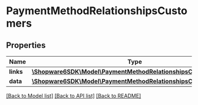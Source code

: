 # PaymentMethodRelationshipsCustomers

## Properties
Name | Type | Description | Notes
------------ | ------------- | ------------- | -------------
**links** | [**\Shopware6SDK\Model\PaymentMethodRelationshipsCustomersLinks**](PaymentMethodRelationshipsCustomersLinks.md) |  | [optional] 
**data** | [**\Shopware6SDK\Model\PaymentMethodRelationshipsCustomersData[]**](PaymentMethodRelationshipsCustomersData.md) |  | [optional] 

[[Back to Model list]](../../README.md#documentation-for-models) [[Back to API list]](../../README.md#documentation-for-api-endpoints) [[Back to README]](../../README.md)

